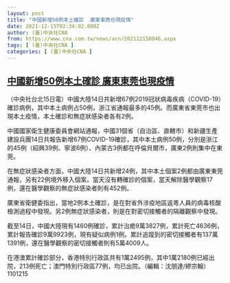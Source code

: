 ```yaml
---
layout: post
title: "中國新增50例本土確診  廣東東莞也現疫情"
date: 2021-12-15T02:34:02.000Z
author: (臺)中央社CNA
from: https://www.cna.com.tw/news/acn/202112150046.aspx
tags: [ (臺)中央社CNA ]
categories: [ (臺)中央社CNA ]
---
```

<!--1639535642000-->
[中國新增50例本土確診  廣東東莞也現疫情](https://www.cna.com.tw/news/acn/202112150046.aspx)
------

<div>
<div></div><div><p>（中央社台北15日電）中國大陸14日共新增67例2019冠狀病毒疾病（COVID-19）確診病例，其中本土病例占50例，浙江省通報最多的45例。而廣東省東莞市也出現本土疫情，本土確診和無症狀感染者各有2例。</p><p>中國國家衛生健康委員會網站通報，中國31個省（自治區、直轄市）和新疆生產建設兵團14日共報告新增67例COVID-19確診，其中本土病例50例，分別是浙江的45例（紹興39例、寧波6例）、內蒙古3例都在呼倫貝爾市，廣東2例則集中在東莞。</p><p>在無症狀感染者方面，中國大陸14日共新增24例，其中本土個案2例都由廣東東莞通報，另有22例境外移入個案。當天沒有轉確診的個案，當天解除醫學觀察17例，還在醫學觀察的無症狀感染者則有452例。</p><p>廣東省衛健委指出，當地2例本土確診，是在對省外涉疫地區返粵人員的病毒核酸檢測過程中發現。另2例無症狀感染者，則是在對密切接觸者的隔離觀察中發現。</p><p>截至14日，中國大陸現有1460例確診，累計治癒9萬3827例，累計死亡4636例，累計報告確診9萬9923例，現有疑似病例1例。累計追蹤到的密切接觸者有137萬1391例，還在醫學觀察的密切接觸者則有5萬4009人。</p><p>在港澳累計確診部分，香港特別行政區共有1萬2495例，其中1萬2180例已經出院，213例死亡；澳門特別行政區77例，均已出院。（編輯：沈朋達/繆宗翰）1101215</p></div>
</div>
